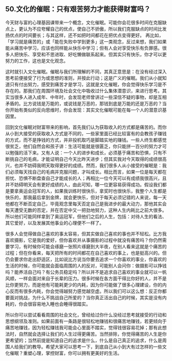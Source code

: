 ## 50.文化的催眠：只有艰苦努力才能获得财富吗？
今天财与富的心理基因课带来一个概念，文化催眠。可能你会花很多时间在克服缺点上，更认为不应夸耀自己的优点，使自己不骄傲，所以我们克服缺点的时间比发扬优点的时间要长；与其这样，还不如把时间都花在把优点变得更好。 再比如，「学习就是痛苦的」或「能在失败中学到更多」这一类观念，反过来想，我们如果能从痛苦中学习，应该也同样能从快乐中学习；但有人会对享受快乐有负罪感。很多人把快乐、享受和不思进取、好吃懒做联系起来。但其实只有快乐，你才可以更努力的工作，这也是文化观念。


这时就引入文化催眠。催眠与我们所理解的不同，其真正意思是：在没有经过深入思考前便接受了行为或思想的准则，并按此行动；这是广义的催眠。我们从小就知道只有付出努力，感受到痛苦才是学习，这就是文化催眠，你会觉得快乐学习是不存在的。那我们在周围环境及社会文化中吸收过什么集体潜意识，来进行思考。其实当很多人进入成年、中年时，会发现老师曾讲过一些深信不疑的事物，却是互相矛盾的。比方说钱是万能的，或说钱是万恶的，那钱到底是万能的还是万恶的？当你开始有类似的反向思维时，你会发现：其实文化催眠可能在每一个人的潜意识基因里。


回到文化催眠对财富带来的影响，首先我们认为获取收入的方式都是痛苦的。而你从小到大接受的获取收入方式是不同的，一些家里面已经比较富有的会教孩子赚钱的方式，而不是挣钱的方式，并非投机取巧是脚踏实地的赚钱。一些人终生都感觉很贫乏，他们自然会和孩子讲：生活可能就是很匮乏，你只能拼一百分的努力才可以勉强的活下来。又有人说：一个人的进步和成长，必须基于痛苦和恐惧，只有不断挑自己的毛病，才能证明自己今天比昨天进步；但其实我对今天取得的成绩很高兴，也并不妨碍我明天取得更好的成绩。然而，我们很多人从小接受的催眠是：我们必须每天找自己的毛病并克服问题，才叫成长。相比而言，如果一位是每天都在担忧、恐惧不断盘查自己才能成长的人；再相比一位今天可以有成绩我很高兴，且并不妨碍明天会有更好成绩的人，由此可知，哪一位更容易获得成功。假设我们都是要拿奥运会冠军的人，如果我训练时很快乐，拿奖时也很快乐，我整个人生都是快乐的，那我最后拿到金牌，就会更快乐，但对于每天必须记错的人来说，每一天他都在不断否定自己，毕竟观念里每天否定自己是我进步的最大动力，那他其实会每天遭受无数的否定，并在否定中又一把劲地努力，这种人生内耗比之前大很多。所以他们可能同样拿到了奥运冠军，但他们之后的人生，包括：对待人生的看法、其它爱好，以及发展其他事业的心理便不一样了。


很多人会觉得做自己喜欢的事太容易，但其实做自己喜欢的事也并不轻松。比方我喜欢摄影，它是我的爱好，但你喜欢并从事摄影的过程中就没有痛苦吗？你仍然需要学习，有时候你可能会琢磨一张照片琢磨到大半夜，在别人看来这就是个痛苦的过程；但在你看来，每天把所有的时间都花在自己喜欢的事上，也是挺高兴的。但仍会要求你走出舒适区，比如说比方说当你要去追求一个你喜欢的事业，你喜欢的生活的时候，你可能就会面临周围的人的反对，可能别人会问你：做摄影可以挣钱吗？能养活自己吗？有公务员稳定吗？所以并不是追求自己喜欢的事业就可以一帆风顺，一样会面对来自于长辈的压力。很多时候在各方面干得比你好的人，并不是比你更努力，而是他有可能耗更少的内耗，因为你可能做了很多心理建设，你的内心反而有很多内耗，你会觉得越努力感觉越空虚。所以我们可以这么想：反正你都要面对挑战，为什么不挑战自己所爱的？当你真正活出自己的时候，其实是没有内耗的，你会很容易地入睡也会睡得很踏实。


所以你可以尝试看看周围的社会文化，曾经给过你什么没经过思考就接受的行动和思想纲领及准则。如果前面有一条路是很轻松地赚钱和很痛苦地赚钱，若更倾向于痛苦地赚钱，因为轻松赚钱我可能会心里面不踏实，觉得钱很容易花掉；那有此想法时，自然就会选择让我们的人生过得更痛苦。当然排除，你觉得痛苦的人生是你更希望的；当然前提是知道自己的追求是什么，什么是自己真正的追求，什么是周围人给我们的教导。希望大家可以思考一下，到底自己从小到大有过怎样的一些文化催眠？重塑心理，掌控财富，你可以拥有更美好的生活。

